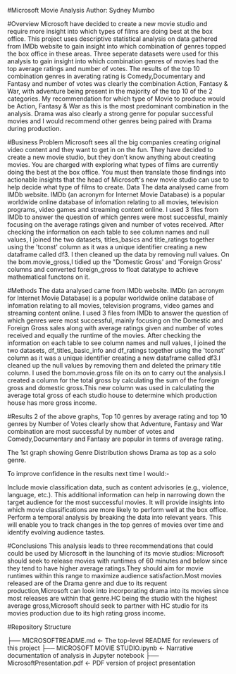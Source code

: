 #Microsoft Movie Analysis
Author: Sydney Mumbo

#Overview
Microsoft have decided to create a new movie studio and require more insight into which types of films are doing best at the box office. This project uses descriptive statistical analysis on data gathered from IMDb website to gain insight into which combination of genres topped the box office in these areas. Three seperate datasets were used for this analysis to gain insight into which combination genres of movies had the top average ratings and number of votes. The results of the top 10 combination genres in averating rating is Comedy,Documentary and Fantasy and number of votes was clearly the combination Action, Fantasy & War, with adventure being present in the majority of the top 10 of the 2 categories. My recommendation for which type of Movie to produce would be Action, Fantasy & War as this is the most predominant combination in the analysis. Drama was also clearly a strong genre for popular successful movies and I would recommend other genres being paired with  Drama during production.

#Business Problem
Microsoft sees all the big companies creating original video content and they want to get in on the fun. They have decided to create a new movie studio, but they don’t know anything about creating movies. You are charged with exploring what types of films are currently doing the best at the box office. You must then translate those findings into actionable insights that the head of Microsoft's new movie studio can use to help decide what type of films to create.
Data
The data analysed came from IMDb website. IMDb (an acronym for Internet Movie Database) is a popular worldwide online database of infomation relating to all movies, television programs, video games and streaming content online. I used 3 files from IMDb to answer the question of which genres were most successful, mainly focusing on the average ratings given and number of votes received.
After checking the information on each table to see column names and null values, I joined the two datasets, titles_basics and title_ratings together using the 'tconst' column as it was a unique identifier creating a new dataframe called df3. I then cleaned up the data by removing null values.
On the bom.movie_gross,I tidied up the "Domestic Gross' and 'Foreign Gross' columns and converted foreign_gross to float datatype to achieve mathematical functons on it. 

#Methods
The data analysed came from IMDb website. IMDb (an acronym for Internet Movie Database) is a popular worldwide online database of infomation relating to all movies, television programs, video games and streaming content online. I used 3 files from IMDb to answer the question of which genres were most successful, mainly focusing on the Domestic and Foreign Gross sales along with average ratings given and number of votes received and equally the runtime of the movies.
After checking the information on each table to see column names and null values, I joined the two datasets, df_titles_basic_info and df_ratings together using the 'tconst' column as it was a unique identifier creating a new dataframe called df3.I cleaned up the null values by removing them and deleted the primary title column.
I used the bom.movie.gross file on its on to carry out the analysis.I created a column for the total gross by calculating the sum of the foreign gross and domestic gross.This new column was used in calculating the average total gross of each studio house to determine which production house has more gross income.

#Results
2 of the above graphs, Top 10 genres by average rating and top 10 genres by Number of Votes clearly show that Adventure, Fantasy and War combination are most successful by number of votes and Comedy,Documentary and Fantasy are popular in terms of average rating. 

The 1st graph showing Genre Distribution shows Drama as top as a solo genre.

To improve confidence in the results next time I would:-

Include movie classification data, such as content advisories (e.g., violence, language, etc.). This additional information can help in narrowing down the target audience for the most successful movies. It will provide insights into which movie classifications are more likely to perform well at the box office.
Perform a temporal analysis by breaking the data into relevant years. This will enable you to track changes in the top genres of movies over time and identify evolving audience tastes. 

#Conclusions
This analysis leads to three recommendations that could could be used by Microsoft in the launching of its movie studios: 
Microsoft should seek to release movies with runtimes of 60 minutes and below since they tend to have higher average ratings.They should aim for movie runtimes within this range to maximize audience satisfaction.Most movies released are of the Drama genre and due to its requent production,Microsoft can look into incorporating drama into its movies since most releases are within that genre.HC being the studio with the highest average gross,Microsoft should seek to partner with HC studio for its movies production due to its high rating gross income.

#Repository Structure

├── MICROSOFTREADME.md                           <- The top-level README for reviewers of this project
├── MICROSOFT MOVIE STUDIO.ipynb   <- Narrative documentation of analysis in Jupyter notebook
├── MicrosoftPresentation.pdf         <- PDF version of project presentation
